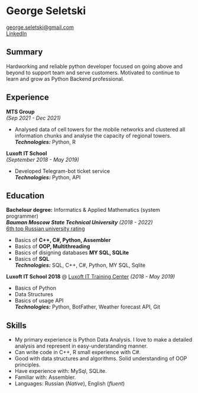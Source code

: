 # George Seletski 

george.seletski@gmail.com<br>
[LinkedIn](https://www.linkedin.com/in/george-seletski/) 
## Summary
Hardworking and reliable python developer focused on going above and beyond to support team and serve customers. Motivated to continue to learn and grow as Python Backend professional.
## Experience
**MTS Group** <br> _(Sep 2021 - Dec 2021)_ <br>
- Analysed data of cell towers for the mobile networks and
clustered all information chunks and analyse the capacity of regional towers. <br/>
_**Technologies:**_ Python, R

**Luxoft IT School** <br>
_(September 2018 - May 2019)_
- Developed Telegram-bot ticket service<br/>
_**Technologies:**_ Python, API

## Education
**Bachelour degree:** Informatics & Applied Mathematics (system programmer) <br>
***Bauman Moscow State Technical University*** _(2018 - 2022)_<br>
[6th top Russian university rating](https://www.universityrankings.ch/results&ranking=QS&region=World&year=2021&q=Russia)


- Basics of **C++, C#, Python, Assembler**
- Basics of **OOP, Multithreading**
- Basics of disigning databases  **MY SQL, SQLite**
- Basics of **SQL** <br/>
  _**Technologies:**_ SQL, C++, C#, Python, MY SQL, Sqlite

**Luxoft IT School 2018**  @ [Luxoft IT Training Center](https://www.luxoft-training.ru/)
_(2018 - May 2019)_

- Basics of Python
- Data Structures
- Basics of usage API <br/>
 _**Technologies:**_ Python, BotFather, Weather forecast API, Git



## Skills
<ul>
<li>My primary experience is Python Data Analysis. I love to make a detailed analysis and represent in easy-understanding manner.</li>
<li>Can write code in C++, R small experience with C#. </li>
<li>Good with data structures and algorithms. Solid understanding of OOP principles.</li>
<li>Have experience with: MySql, SQLite.</li>
<li>Familiar with: Assembler.</li>
<li>Languages: Russian (<em>Native</em>), English (<em>fluent</em>)</li>
</ul>



